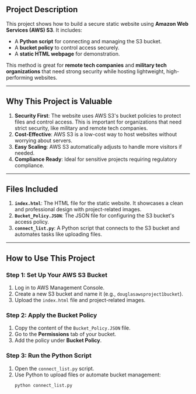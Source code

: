 ## Project Description
This project shows how to build a secure static website using **Amazon Web Services (AWS) S3**. It includes:
- A **Python script** for connecting and managing the S3 bucket.
- A **bucket policy** to control access securely.
- A **static HTML webpage** for demonstration.

This method is great for **remote tech companies** and **military tech organizations** that need strong security while hosting lightweight, high-performing websites.

---

## Why This Project is Valuable
1. **Security First**: The website uses AWS S3's bucket policies to protect files and control access. This is important for organizations that need strict security, like military and remote tech companies.
2. **Cost-Effective**: AWS S3 is a low-cost way to host websites without worrying about servers.
3. **Easy Scaling**: AWS S3 automatically adjusts to handle more visitors if needed.
4. **Compliance Ready**: Ideal for sensitive projects requiring regulatory compliance.

---

## Files Included
1. **`index.html`**: The HTML file for the static website. It showcases a clean and professional design with project-related images.
2. **`Bucket_Policy.JSON`**: The JSON file for configuring the S3 bucket's access policy.
3. **`connect_list.py`**: A Python script that connects to the S3 bucket and automates tasks like uploading files.

---

## How to Use This Project
### Step 1: Set Up Your AWS S3 Bucket
1. Log in to AWS Management Console.
2. Create a new S3 bucket and name it (e.g., `douglasawsproject1bucket`).
3. Upload the `index.html` file and project-related images.

### Step 2: Apply the Bucket Policy
1. Copy the content of the `Bucket_Policy.JSON` file.
2. Go to the **Permissions** tab of your bucket.
3. Add the policy under **Bucket Policy**.

### Step 3: Run the Python Script
1. Open the `connect_list.py` script.
2. Use Python to upload files or automate bucket management:
   ```bash
   python connect_list.py
